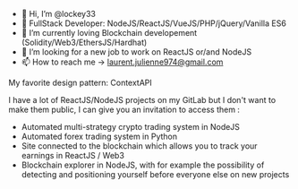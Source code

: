 - 👋 Hi, I’m @lockey33
- 👀 FullStack Developer: NodeJS/ReactJS/VueJS/PHP/jQuery/Vanilla ES6
- 🌱 I’m currently loving Blockchain developement (Solidity/Web3/EthersJS/Hardhat)
- 💞️ I’m looking for a new job to work on ReactJS or/and NodeJS
- 📫 How to reach me -> laurent.julienne974@gmail.com


My favorite design pattern: ContextAPI

I have a lot of ReactJS/NodeJS projects on my GitLab but I don't want to make them public, I can give you an invitation to access them :

- Automated multi-strategy crypto trading system in NodeJS
- Automated forex trading system in Python
- Site connected to the blockchain which allows you to track your earnings in ReactJS / Web3
- Blockchain explorer in NodeJS, with for example the possibility of detecting and positioning yourself before everyone else on new projects

<!---
lockey33/lockey33 is a ✨ special ✨ repository because its `README.md` (this file) appears on your GitHub profile.
You can click the Preview link to take a look at your changes.
--->
